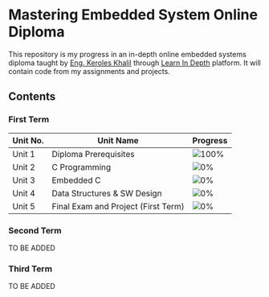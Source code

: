 # Mastering Embedded System Online Diploma
This repository is my progress in an in-depth online embedded systems diploma taught by [Eng. Keroles Khalil](https://www.linkedin.com/in/keroles-khalil-2a86057b/) through [Learn In Depth](https://www.learn-in-depth-store.com/diploma) platform. It will contain code from my assignments and projects.
## Contents
### First Term
| Unit No. | Unit Name | Progress |
| ---- | ---- | ---- |
| Unit 1 | Diploma Prerequisites | ![100%](https://progress-bar.dev/100) |
| Unit 2 | C Programming | ![0%](https://progress-bar.dev/0?title=InProgress) |
| Unit 3 | Embedded C | ![0%](https://progress-bar.dev/0) |
| Unit 4 | Data Structures & SW Design | ![0%](https://progress-bar.dev/0) |
| Unit 5 | Final Exam and Project (First Term) | ![0%](https://progress-bar.dev/0) |
### Second Term
TO BE ADDED
### Third Term
TO BE ADDED
